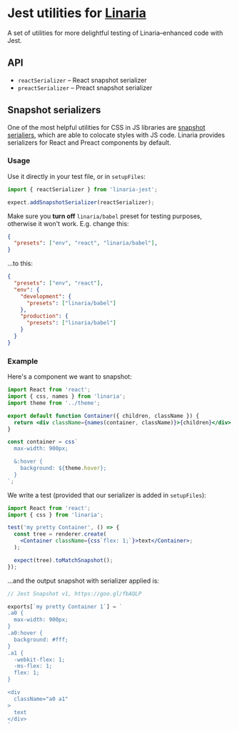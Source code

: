 # Jest utilities for [Linaria](https://github.com/callstack/linaria)

A set of utilities for more delightful testing of Linaria–enhanced code with Jest.

## API
* `reactSerializer` – React snapshot serializer
* `preactSerializer` – Preact snapshot serializer

## Snapshot serializers

One of the most helpful utilities for CSS in JS libraries are [snapshot serialiers](http://facebook.github.io/jest/docs/en/expect.html#expectaddsnapshotserializerserializer), which are able to colocate styles with JS code. Linaria provides serializers for React and Preact components by default.

### Usage

Use it directly in your test file, or in `setupFiles`:

```js
import { reactSerializer } from 'linaria-jest';

expect.addSnapshotSerializer(reactSerializer);
```

Make sure you **turn off** `linaria/babel` preset for testing purposes, otherwise it won't work.
E.g. change this:

```json
{
  "presets": ["env", "react", "linaria/babel"],
}
```

...to this:

```json
{
  "presets": ["env", "react"],
  "env": {
    "development": {
      "presets": ["linaria/babel"]
    },
    "production": {
      "presets": ["linaria/babel"]
    }
  }
}
```

### Example

Here's a component we want to snapshot:

```jsx
import React from 'react';
import { css, names } from 'linaria';
import theme from '../theme';

export default function Container({ children, className }) {
  return <div className={names(container, className)}>{children}</div>;
}

const container = css`
  max-width: 900px;

  &:hover {
    background: ${theme.hover};
  }
`;
```

We write a test (provided that our serializer is added in `setupFiles`):

```jsx
import React from 'react';
import { css } from 'linaria';

test('my pretty Container', () => {
  const tree = renderer.create(
    <Container className={css`flex: 1;`}>text</Container>;
  );

  expect(tree).toMatchSnapshot();
});
```

...and the output snapshot with serializer applied is:

```js
// Jest Snapshot v1, https://goo.gl/fbAQLP

exports[`my pretty Container 1`] = `
.a0 {
  max-width: 900px;
}
.a0:hover {
  background: #fff;
}
.a1 {
  -webkit-flex: 1;
  -ms-flex: 1;
  flex: 1;
}

<div
  className="a0 a1"
>
  text
</div>
`
```

